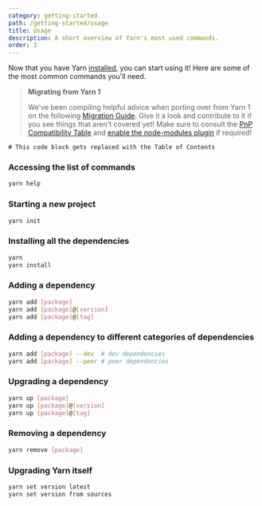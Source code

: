 ```yaml
---
category: getting-started
path: /getting-started/usage
title: Usage
description: A short overview of Yarn's most used commands.
order: 3
---
```


Now that you have Yarn [installed](/getting-started/install), you can start using it! Here are some of the most common commands you'll need.

> **Migrating from Yarn 1**
>
> We've been compiling helpful advice when porting over from Yarn 1 on the following [Migration Guide](/getting-started/migration). Give it a look and contribute to it if you see things that aren't covered yet! Make sure to consult the [PnP Compatibility Table](/features/pnp#compatibility-table) and [enable the node-modules plugin](/getting-started/migration#if-required-enable-the-node-modules-plugin) if required!

```toc
# This code block gets replaced with the Table of Contents
```

### Accessing the list of commands

```bash
yarn help
```

### Starting a new project

```bash
yarn init
```

### Installing all the dependencies

```bash
yarn
yarn install
```

### Adding a dependency

```bash
yarn add [package]
yarn add [package]@[version]
yarn add [package]@[tag]
```

### Adding a dependency to different categories of dependencies

```bash
yarn add [package] --dev  # dev dependencies
yarn add [package] --peer # peer dependencies
```

### Upgrading a dependency

```bash
yarn up [package]
yarn up [package]@[version]
yarn up [package]@[tag]
```

### Removing a dependency

```bash
yarn remove [package]
```

### Upgrading Yarn itself

```bash
yarn set version latest
yarn set version from sources
```

